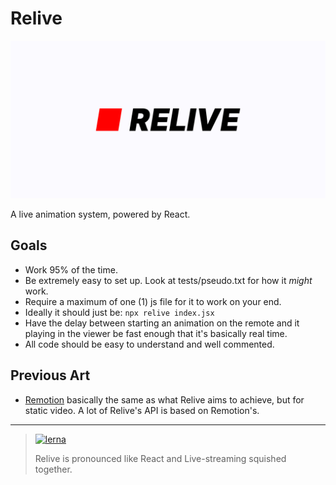 # Relive

![relive logo](./design-assets/relive-card.png)

A live animation system, powered by React.


## Goals
* Work 95% of the time.
* Be extremely easy to set up. Look at tests/pseudo.txt for how it *might* work.
* Require a maximum of one (1) js file for it to work on your end.
* Ideally it should just be: `npx relive index.jsx`
* Have the delay between starting an animation on the remote and it playing in the viewer be fast enough that it's basically real time.
* All code should be easy to understand and well commented.

## Previous Art
* [Remotion](https://www.remotion.dev/) basically the same as what Relive aims to achieve, but for static video. A lot of Relive's API is based on Remotion's.

---
> [![lerna](https://img.shields.io/badge/maintained%20with-lerna-cc00ff.svg)](https://lerna.js.org/)
> 
> Relive is pronounced like React and Live-streaming squished together.

